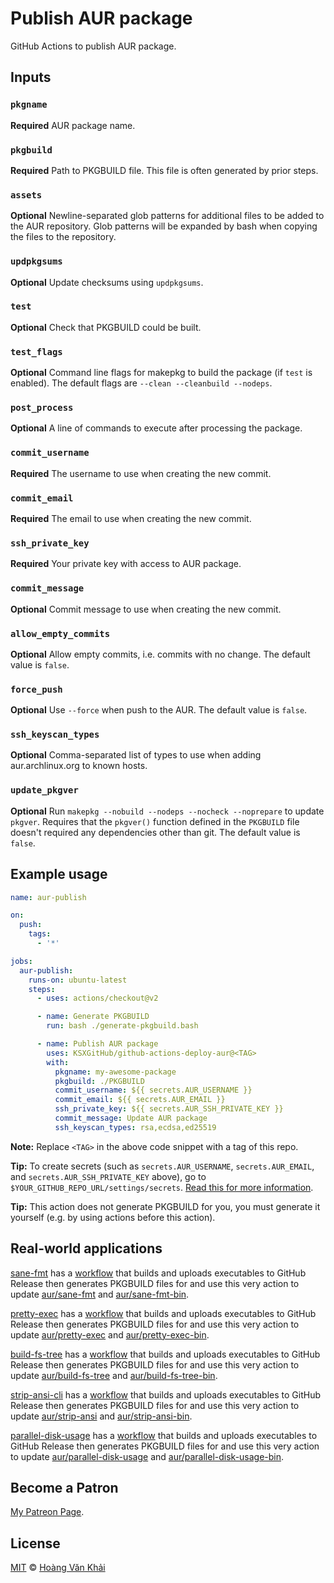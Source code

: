 # Publish AUR package

GitHub Actions to publish AUR package.

## Inputs

### `pkgname`

**Required** AUR package name.

### `pkgbuild`

**Required** Path to PKGBUILD file. This file is often generated by prior steps.

### `assets`

**Optional** Newline-separated glob patterns for additional files to be added to the AUR repository.
Glob patterns will be expanded by bash when copying the files to the repository.

### `updpkgsums`

**Optional** Update checksums using `updpkgsums`.

### `test`

**Optional** Check that PKGBUILD could be built.

### `test_flags`

**Optional** Command line flags for makepkg to build the package (if `test` is enabled). The default flags are `--clean --cleanbuild --nodeps`.

### `post_process`

**Optional** A line of commands to execute after processing the package.

### `commit_username`

**Required** The username to use when creating the new commit.

### `commit_email`

**Required** The email to use when creating the new commit.

### `ssh_private_key`

**Required** Your private key with access to AUR package.

### `commit_message`

**Optional** Commit message to use when creating the new commit.

### `allow_empty_commits`

**Optional** Allow empty commits, i.e. commits with no change. The default value is `false`.

### `force_push`

**Optional** Use `--force` when push to the AUR. The default value is `false`.

### `ssh_keyscan_types`

**Optional** Comma-separated list of types to use when adding aur.archlinux.org to known hosts.

### `update_pkgver`

**Optional** Run `makepkg --nobuild --nodeps --nocheck --noprepare` to update `pkgver`. Requires that the `pkgver()` function defined in the `PKGBUILD` file doesn't required any dependencies other than git. The default value is `false`.

## Example usage

```yaml
name: aur-publish

on:
  push:
    tags:
      - '*'

jobs:
  aur-publish:
    runs-on: ubuntu-latest
    steps:
      - uses: actions/checkout@v2

      - name: Generate PKGBUILD
        run: bash ./generate-pkgbuild.bash

      - name: Publish AUR package
        uses: KSXGitHub/github-actions-deploy-aur@<TAG>
        with:
          pkgname: my-awesome-package
          pkgbuild: ./PKGBUILD
          commit_username: ${{ secrets.AUR_USERNAME }}
          commit_email: ${{ secrets.AUR_EMAIL }}
          ssh_private_key: ${{ secrets.AUR_SSH_PRIVATE_KEY }}
          commit_message: Update AUR package
          ssh_keyscan_types: rsa,ecdsa,ed25519
```

**Note:** Replace `<TAG>` in the above code snippet with a tag of this repo.

**Tip:** To create secrets (such as `secrets.AUR_USERNAME`, `secrets.AUR_EMAIL`, and `secrets.AUR_SSH_PRIVATE_KEY` above), go to `$YOUR_GITHUB_REPO_URL/settings/secrets`. [Read this for more information](https://help.github.com/en/actions/configuring-and-managing-workflows/creating-and-storing-encrypted-secrets).

**Tip:** This action does not generate PKGBUILD for you, you must generate it yourself (e.g. by using actions before this action).

## Real-world applications

[sane-fmt](https://github.com/KSXGitHub/sane-fmt) has a [workflow](https://github.com/KSXGitHub/sane-fmt/blob/c07ce4f09c0b8dfa902d28753ebb3800268183f5/.github/workflows/deploy.yaml) that builds and uploads executables to GitHub Release then generates PKGBUILD files for and use this very action to update [aur/sane-fmt](https://aur.archlinux.org/packages/sane-fmt) and [aur/sane-fmt-bin](https://aur.archlinux.org/packages/sane-fmt-bin).

[pretty-exec](https://github.com/KSXGitHub/pretty-exec) has a [workflow](https://github.com/KSXGitHub/pretty-exec/blob/67473cd85f6aa278367e30fce9e41b4e54e4cb82/.github/workflows/deploy.yaml) that builds and uploads executables to GitHub Release then generates PKGBUILD files for and use this very action to update [aur/pretty-exec](https://aur.archlinux.org/packages/pretty-exec/) and [aur/pretty-exec-bin](https://aur.archlinux.org/packages/pretty-exec-bin/).

[build-fs-tree](https://github.com/KSXGitHub/build-fs-tree) has a [workflow](https://github.com/KSXGitHub/build-fs-tree/blob/24924d99ae5cd82f00ea62fe8abc1a187bea7a0b/.github/workflows/deploy.yaml) that builds and uploads executables to GitHub Release then generates PKGBUILD files for and use this very action to update [aur/build-fs-tree](https://aur.archlinux.org/packages/build-fs-tree/) and [aur/build-fs-tree-bin](https://aur.archlinux.org/packages/build-fs-tree-bin/).

[strip-ansi-cli](https://github.com/KSXGitHub/strip-ansi-cli) has a [workflow](https://github.com/KSXGitHub/strip-ansi-cli/blob/f3de1cf4997bbc2efbf137f77325f12640c2e145/.github/workflows/deploy.yaml) that builds and uploads executables to GitHub Release then generates PKGBUILD files for and use this very action to update [aur/strip-ansi](https://aur.archlinux.org/packages/strip-ansi/) and [aur/strip-ansi-bin](https://aur.archlinux.org/packages/strip-ansi-bin/).

[parallel-disk-usage](https://github.com/KSXGitHub/parallel-disk-usage) has a [workflow](https://github.com/KSXGitHub/parallel-disk-usage/blob/a7fc0937a64d23ae848e44f7ecbf02aec64831e4/.github/workflows/deploy.yaml) that builds and uploads executables to GitHub Release then generates PKGBUILD files for and use this very action to update [aur/parallel-disk-usage](https://aur.archlinux.org/packages/parallel-disk-usage/) and [aur/parallel-disk-usage-bin](https://aur.archlinux.org/packages/parallel-disk-usage-bin/).

## Become a Patron

[My Patreon Page](https://patreon.com/khai96_).

## License

[MIT](https://git.io/JfWEM) © [Hoàng Văn Khải](https://github.com/KSXGitHub/)
